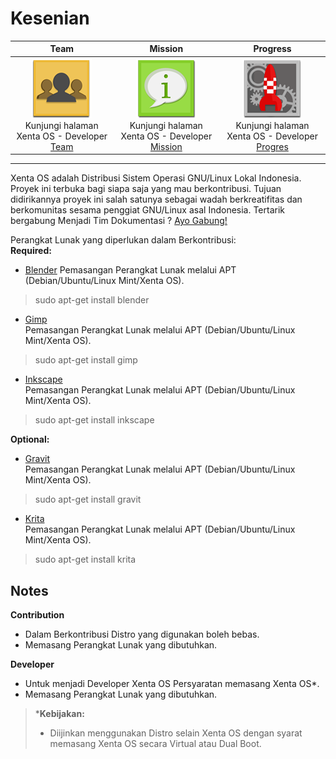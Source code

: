 # Kesenian 
|**Team**|**Mission**|**Progress**|
|:---:|:---:|:---:|
|![Team](https://raw.githubusercontent.com/xentaos/xenta-x-icons/master/build/Xenta-X/apps/96/config-users.png)<br>Kunjungi halaman Xenta OS - Developer [Team](http://www.xentaos.com/p/team.html)|![Mission](https://raw.githubusercontent.com/xentaos/xenta-x-icons/master/build/Xenta-X/apps/96/cs-details.png)<br>Kunjungi halaman Xenta OS - Developer [Mission](http://www.xentaos.com/p/mission.html)|![Progress](https://raw.githubusercontent.com/xentaos/xenta-x-icons/master/build/Xenta-X/apps/96/cs-startup-programs.png)<br>Kunjungi halaman Xenta OS - Developer [Progres](http://www.xentaos.com/p/progres.html)|

---
Xenta OS adalah Distribusi Sistem Operasi GNU/Linux Lokal Indonesia. Proyek ini terbuka bagi siapa saja yang mau berkontribusi. Tujuan didirikannya proyek ini salah satunya sebagai wadah berkreatifitas dan berkomunitas sesama penggiat GNU/Linux asal Indonesia. Tertarik bergabung Menjadi Tim Dokumentasi ? [Ayo Gabung!](http://www.xentaos.com/p/join.html)

Perangkat Lunak yang diperlukan dalam Berkontribusi:  
**Required:**  
 * [Blender](https://www.blender.org/)
Pemasangan Perangkat Lunak melalui APT (Debian/Ubuntu/Linux Mint/Xenta OS).  
> sudo apt-get install blender

 * [Gimp](https://www.gimp.org/)  
Pemasangan Perangkat Lunak melalui APT (Debian/Ubuntu/Linux Mint/Xenta OS).  
> sudo apt-get install gimp

 * [Inkscape](https://inkscape.org/)  
Pemasangan Perangkat Lunak melalui APT (Debian/Ubuntu/Linux Mint/Xenta OS).  
> sudo apt-get install inkscape

**Optional:**  
 * [Gravit](https://gravit.io/)  
Pemasangan Perangkat Lunak melalui APT (Debian/Ubuntu/Linux Mint/Xenta OS).  
> sudo apt-get install gravit

 * [Krita](https://krita.org/en/)  
Pemasangan Perangkat Lunak melalui APT (Debian/Ubuntu/Linux Mint/Xenta OS).  
> sudo apt-get install krita

## Notes
**Contribution**
 * Dalam Berkontribusi Distro yang digunakan boleh bebas.
 * Memasang Perangkat Lunak yang dibutuhkan.

**Developer**
 * Untuk menjadi Developer Xenta OS Persyaratan memasang Xenta OS*.
 * Memasang Perangkat Lunak yang dibutuhkan.
> ***Kebijakan:**  
>  * Diijinkan menggunakan Distro selain Xenta OS dengan syarat memasang Xenta OS secara Virtual atau Dual Boot.
